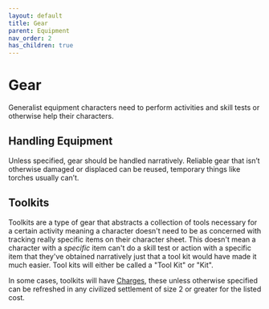```yaml
---
layout: default
title: Gear
parent: Equipment
nav_order: 2
has_children: true
---
```

# Gear
Generalist equipment characters need to perform activities and skill tests or otherwise help their characters. 

## Handling Equipment
Unless specified, gear should be handled narratively. Reliable gear that isn’t otherwise damaged or displaced can be reused, temporary things like torches usually can’t.

## Toolkits
Toolkits are a type of gear that abstracts a collection of tools necessary for a certain activity meaning a character doesn't need to be as concerned with tracking really specific items on their character sheet. This doesn't mean a character with a *specific* item can't do a skill test or action with a specific item that they've obtained narratively just that a tool kit would have made it much easier. Tool kits will either be called a "Tool Kit" or "Kit". 

In some cases, toolkits will have [Charges](Terminology#Charges), these unless otherwise specified can be refreshed in any civilized settlement of size 2 or greater for the listed cost.